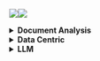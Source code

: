<a><img src='https://img.shields.io/badge/build-passing-brightgreen?style=plastic'></a><a href='https://github.com/Vincentqyw/cv-arxiv-daily'><img src='https://img.shields.io/badge/ref-url-blue?style=plastic&logo=github'></a>
<details>
  <summary><b>Document Analysis</b></summary>

| Num | Update Date | Title | GPT | Paper ID |
|-----|-------------|-------|-----|----------|
|**1**|**2024-02-15**|**LAPDoc: Layout-Aware Prompting for Documents**|**Not GPT**|**[2402.09841v1](http://arxiv.org/abs/2402.09841)**|
|**2**|**2024-02-15**|**TEXTRON: Weakly Supervised Multilingual Text Detection through Data Programming**|**Not GPT**|**[2402.09811v1](http://arxiv.org/abs/2402.09811)**|
|**3**|**2024-02-12**|**Beyond the Mud: Datasets and Benchmarks for Computer Vision in Off-Road Racing**|**Not GPT**|**[2402.08025v1](http://arxiv.org/abs/2402.08025)**|
|**4**|**2024-02-12**|**Sheet Music Transformer: End-To-End Optical Music Recognition Beyond Monophonic Transcription**|**Not GPT**|**[2402.07596v1](http://arxiv.org/abs/2402.07596)**|
|**5**|**2024-02-12**|**ClusterTabNet: Supervised clustering method for table detection and table structure recognition**|**Not GPT**|**[2402.07502v1](http://arxiv.org/abs/2402.07502)**|
|**6**|**2024-02-09**|**Deuterated Polystyrene -- Synthesis and uses for ultracold neutron bottles and the neutron EDM experiment**|**Not GPT**|**[2402.06469v1](http://arxiv.org/abs/2402.06469)**|
|**7**|**2024-02-08**|**SPHINX-X: Scaling Data and Parameters for a Family of Multi-modal Large Language Models**|**Not GPT**|**[2402.05935v1](http://arxiv.org/abs/2402.05935)**|
|**8**|**2024-02-08**|**GET-Tok: A GenAI-Enriched Multimodal TikTok Dataset Documenting the 2022 Attempted Coup in Peru**|**Not GPT**|**[2402.05882v1](http://arxiv.org/abs/2402.05882)**|
|**9**|**2024-02-08**|**Segmentation-free Connectionist Temporal Classification loss based OCR Model for Text Captcha Classification**|**Not GPT**|**[2402.05417v1](http://arxiv.org/abs/2402.05417)**|
|**10**|**2024-02-07**|**TreeForm: End-to-end Annotation and Evaluation for Form Document Parsing**|**Not GPT**|**[2402.05282v1](http://arxiv.org/abs/2402.05282)**|
|**11**|**2024-02-07**|**Enhancement of Bengali OCR by Specialized Models and Advanced Techniques for Diverse Document Types**|**Not GPT**|**[2402.05158v1](http://arxiv.org/abs/2402.05158)**|
|**12**|**2024-02-03**|**ExTTNet: A Deep Learning Algorithm for Extracting Table Texts from Invoice Images**|**Not GPT**|**[2402.02246v1](http://arxiv.org/abs/2402.02246)**|
|**13**|**2024-02-01**|**Instruction Makes a Difference**|**Not GPT**|**[2402.00453v1](http://arxiv.org/abs/2402.00453)**|
|**14**|**2024-02-07**|**KVQuant: Towards 10 Million Context Length LLM Inference with KV Cache Quantization**|**Not GPT**|**[2401.18079v2](http://arxiv.org/abs/2401.18079)**|
|**15**|**2024-01-31**|**Hi-SAM: Marrying Segment Anything Model for Hierarchical Text Segmentation**|**Not GPT**|**[2401.17904v1](http://arxiv.org/abs/2401.17904)**|
|**16**|**2024-01-30**|**MouSi: Poly-Visual-Expert Vision-Language Models**|**Not GPT**|**[2401.17221v1](http://arxiv.org/abs/2401.17221)**|
|**17**|**2024-01-30**|**AutoIE: An Automated Framework for Information Extraction from Scientific Literature**|**Not GPT**|**[2401.16672v1](http://arxiv.org/abs/2401.16672)**|
|**18**|**2024-02-14**|**Detecting and recognizing characters in Greek papyri with YOLOv8, DeiT and SimCLR**|**Not GPT**|**[2401.12513v2](http://arxiv.org/abs/2401.12513)**|
|**19**|**2024-01-22**|**Detect-Order-Construct: A Tree Construction based Approach for Hierarchical Document Structure Analysis**|**Not GPT**|**[2401.11874v1](http://arxiv.org/abs/2401.11874)**|
|**20**|**2024-01-22**|**A Fair Evaluation of Various Deep Learning-Based Document Image Binarization Approaches**|**Not GPT**|**[2401.11831v1](http://arxiv.org/abs/2401.11831)**|
|**21**|**2024-01-16**|**U-DIADS-Bib: a full and few-shot pixel-precise dataset for document layout analysis of ancient manuscripts**|**Not GPT**|**[2401.08425v1](http://arxiv.org/abs/2401.08425)**|
|**22**|**2024-01-15**|**Improving OCR Quality in 19th Century Historical Documents Using a Combined Machine Learning Based Approach**|**Not GPT**|**[2401.07787v1](http://arxiv.org/abs/2401.07787)**|
|**23**|**2024-01-06**|**Semantic Similarity Matching for Patent Documents Using Ensemble BERT-related Model and Novel Text Processing Method**|**Not GPT**|**[2401.06782v1](http://arxiv.org/abs/2401.06782)**|
|**24**|**2024-01-01**|**Efficient Multi-domain Text Recognition Deep Neural Network Parameterization with Residual Adapters**|**Not GPT**|**[2401.00971v1](http://arxiv.org/abs/2401.00971)**|
|**25**|**2023-12-31**|**Bidirectional Trained Tree-Structured Decoder for Handwritten Mathematical Expression Recognition**|**Not GPT**|**[2401.00435v1](http://arxiv.org/abs/2401.00435)**|
|**26**|**2024-01-31**|**An Empirical Study of Scaling Law for OCR**|**Not GPT**|**[2401.00028v3](http://arxiv.org/abs/2401.00028)**|
|**27**|**2023-12-28**|**Chaurah: A Smart Raspberry Pi based Parking System**|**Not GPT**|**[2312.16894v1](http://arxiv.org/abs/2312.16894)**|
|**28**|**2023-12-26**|**360 Layout Estimation via Orthogonal Planes Disentanglement and Multi-view Geometric Consistency Perception**|**Not GPT**|**[2312.16268v1](http://arxiv.org/abs/2312.16268)**|
|**29**|**2023-12-20**|**The Common Optical Music Recognition Evaluation Framework**|**Not GPT**|**[2312.12908v1](http://arxiv.org/abs/2312.12908)**|
|**30**|**2023-12-19**|**Advancements and Challenges in Arabic Optical Character Recognition: A Comprehensive Survey**|**Not GPT**|**[2312.11812v1](http://arxiv.org/abs/2312.11812)**|
|**31**|**2023-12-18**|**TDeLTA: A Light-weight and Robust Table Detection Method based on Learning Text Arrangement**|**Not GPT**|**[2312.11043v1](http://arxiv.org/abs/2312.11043)**|
|**32**|**2023-12-16**|**When Graph Data Meets Multimodal: A New Paradigm for Graph Understanding and Reasoning**|**Not GPT**|**[2312.10372v1](http://arxiv.org/abs/2312.10372)**|
|**33**|**2023-12-15**|**Information Extraction from Unstructured data using Augmented-AI and Computer Vision**|**Not GPT**|**[2312.09880v1](http://arxiv.org/abs/2312.09880)**|
|**34**|**2024-01-21**|**Topic-VQ-VAE: Leveraging Latent Codebooks for Flexible Topic-Guided Document Generation**|**Not GPT**|**[2312.11532v2](http://arxiv.org/abs/2312.11532)**|
|**35**|**2023-12-15**|**Privacy-Aware Document Visual Question Answering**|**Not GPT**|**[2312.10108v1](http://arxiv.org/abs/2312.10108)**|
|**36**|**2023-12-15**|**Object Recognition from Scientific Document based on Compartment Refinement Framework**|**Not GPT**|**[2312.09038v2](http://arxiv.org/abs/2312.09038)**|
|**37**|**2023-12-13**|**Polar-Doc: One-Stage Document Dewarping with Multi-Scope Constraints under Polar Representation**|**Not GPT**|**[2312.07925v1](http://arxiv.org/abs/2312.07925)**|
|**38**|**2023-12-13**|**A Deep Learning-Based System for Automatic Case Summarization**|**Not GPT**|**[2312.07824v1](http://arxiv.org/abs/2312.07824)**|
|**39**|**2023-12-12**|**Multimodal Sentiment Analysis: Perceived vs Induced Sentiments**|**Not GPT**|**[2312.07627v1](http://arxiv.org/abs/2312.07627)**|
|**40**|**2023-12-11**|**Vary: Scaling up the Vision Vocabulary for Large Vision-Language Models**|**Not GPT**|**[2312.06109v1](http://arxiv.org/abs/2312.06109)**|
|**41**|**2023-12-08**|**Towards Controlled Table-to-Text Generation with Scientific Reasoning**|**Not GPT**|**[2312.05402v1](http://arxiv.org/abs/2312.05402)**|
|**42**|**2023-12-06**|**A Layer-Wise Tokens-to-Token Transformer Network for Improved Historical Document Image Enhancement**|**Not GPT**|**[2312.03946v1](http://arxiv.org/abs/2312.03946)**|
|**43**|**2023-12-06**|**DocBinFormer: A Two-Level Transformer Network for Effective Document Image Binarization**|**Not GPT**|**[2312.03568v1](http://arxiv.org/abs/2312.03568)**|
|**44**|**2023-12-05**|**Enhancing Vehicle Entrance and Parking Management: Deep Learning Solutions for Efficiency and Security**|**Not GPT**|**[2312.02699v1](http://arxiv.org/abs/2312.02699)**|
|**45**|**2023-12-05**|**UPOCR: Towards Unified Pixel-Level OCR Interface**|**Not GPT**|**[2312.02694v1](http://arxiv.org/abs/2312.02694)**|
|**46**|**2023-12-04**|**Fine-tuning pre-trained extractive QA models for clinical document parsing**|**Not GPT**|**[2312.02314v1](http://arxiv.org/abs/2312.02314)**|
|**47**|**2023-11-29**|**DSS: Synthesizing long Digital Ink using Data augmentation, Style encoding and Split generation**|**Not GPT**|**[2311.17786v1](http://arxiv.org/abs/2311.17786)**|
|**48**|**2023-11-28**|**Vulnerability Analysis of Transformer-based Optical Character Recognition to Adversarial Attacks**|**Not GPT**|**[2311.17128v1](http://arxiv.org/abs/2311.17128)**|
|**49**|**2023-11-28**|**Automatic Recognition of Learning Resource Category in a Digital Library**|**Not GPT**|**[2401.12220v1](http://arxiv.org/abs/2401.12220)**|
|**50**|**2023-11-27**|**Data Generation for Post-OCR correction of Cyrillic handwriting**|**Not GPT**|**[2311.15896v1](http://arxiv.org/abs/2311.15896)**|

</details>
<details>
  <summary><b>Data Centric</b></summary>

| Num | Update Date | Title | GPT | Paper ID |
|-----|-------------|-------|-----|----------|
|**1**|**2024-02-12**|**Empowering Federated Learning for Massive Models with NVIDIA FLARE**|**Not GPT**|**[2402.07792v1](http://arxiv.org/abs/2402.07792)**|
|**2**|**2024-02-12**|**Privacy-Preserving Gaze Data Streaming in Immersive Interactive Virtual Reality: Robustness and User Experience**|**Not GPT**|**[2402.07687v1](http://arxiv.org/abs/2402.07687)**|
|**3**|**2024-02-06**|**A Data Centric Approach for Unsupervised Domain Generalization via Retrieval from Web Scale Multimodal Data**|**Not GPT**|**[2402.04416v1](http://arxiv.org/abs/2402.04416)**|
|**4**|**2024-02-01**|**MobilityDL: A Review of Deep Learning From Trajectory Data**|**Not GPT**|**[2402.00732v1](http://arxiv.org/abs/2402.00732)**|
|**5**|**2024-02-01**|**EXMOS: Explanatory Model Steering Through Multifaceted Explanations and Data Configurations**|**Not GPT**|**[2402.00491v1](http://arxiv.org/abs/2402.00491)**|
|**6**|**2024-02-02**|**A Survey on Data-Centric Recommender Systems**|**Not GPT**|**[2401.17878v2](http://arxiv.org/abs/2401.17878)**|
|**7**|**2024-01-30**|**Towards Urban General Intelligence: A Review and Outlook of Urban Foundation Models**|**Not GPT**|**[2402.01749v1](http://arxiv.org/abs/2402.01749)**|
|**8**|**2024-01-26**|**Toward Practical Automatic Speech Recognition and Post-Processing: a Call for Explainable Error Benchmark Guideline**|**Not GPT**|**[2401.14625v1](http://arxiv.org/abs/2401.14625)**|
|**9**|**2024-01-26**|**Alternative Speech: Complementary Method to Counter-Narrative for Better Discourse**|**Not GPT**|**[2401.14616v1](http://arxiv.org/abs/2401.14616)**|
|**10**|**2024-02-12**|**Challenging Low Homophily in Social Recommendation**|**Not GPT**|**[2401.14606v2](http://arxiv.org/abs/2401.14606)**|
|**11**|**2024-01-24**|**The Landscape of Compute-near-memory and Compute-in-memory: A Research and Commercial Overview**|**Not GPT**|**[2401.14428v1](http://arxiv.org/abs/2401.14428)**|
|**12**|**2024-01-26**|**Data-Centric Evolution in Autonomous Driving: A Comprehensive Survey of Big Data System, Data Mining, and Closed-Loop Technologies**|**Not GPT**|**[2401.12888v2](http://arxiv.org/abs/2401.12888)**|
|**13**|**2024-01-24**|**Falcon: Fair Active Learning using Multi-armed Bandits**|**Not GPT**|**[2401.12722v2](http://arxiv.org/abs/2401.12722)**|
|**14**|**2024-01-22**|**Exploring descriptors for titanium microstructure via digital fingerprints from variational autoencoders**|**Not GPT**|**[2401.11967v1](http://arxiv.org/abs/2401.11967)**|
|**15**|**2024-01-21**|**An Interacting Wasserstein Gradient Flow Strategy to Robust Bayesian Inference**|**Not GPT**|**[2401.11607v1](http://arxiv.org/abs/2401.11607)**|
|**16**|**2024-01-23**|**D2K: Turning Historical Data into Retrievable Knowledge for Recommender Systems**|**Not GPT**|**[2401.11478v2](http://arxiv.org/abs/2401.11478)**|
|**17**|**2024-01-10**|**GOODAT: Towards Test-time Graph Out-of-Distribution Detection**|**Not GPT**|**[2401.06176v1](http://arxiv.org/abs/2401.06176)**|
|**18**|**2024-01-10**|**Inconsistency-Based Data-Centric Active Open-Set Annotation**|**Not GPT**|**[2401.04923v1](http://arxiv.org/abs/2401.04923)**|
|**19**|**2024-01-13**|**Towards Explainable Artificial Intelligence (XAI): A Data Mining Perspective**|**Not GPT**|**[2401.04374v2](http://arxiv.org/abs/2401.04374)**|
|**20**|**2024-01-08**|**Attention versus Contrastive Learning of Tabular Data -- A Data-centric Benchmarking**|**Not GPT**|**[2401.04266v1](http://arxiv.org/abs/2401.04266)**|
|**21**|**2024-01-04**|**Data-Centric Foundation Models in Computational Healthcare: A Survey**|**Not GPT**|**[2401.02458v1](http://arxiv.org/abs/2401.02458)**|
|**22**|**2024-01-03**|**CodeFuse-Query: A Data-Centric Static Code Analysis System for Large-Scale Organizations**|**Not GPT**|**[2401.01571v1](http://arxiv.org/abs/2401.01571)**|
|**23**|**2024-01-01**|**Improve Fidelity and Utility of Synthetic Credit Card Transaction Time Series from Data-centric Perspective**|**Not GPT**|**[2401.00965v1](http://arxiv.org/abs/2401.00965)**|
|**24**|**2023-12-24**|**README: Bridging Medical Jargon and Lay Understanding for Patient Education through Data-Centric NLP**|**Not GPT**|**[2312.15561v1](http://arxiv.org/abs/2312.15561)**|
|**25**|**2023-12-22**|**Pub/Sub Message Brokers for GenAI**|**Not GPT**|**[2312.14647v1](http://arxiv.org/abs/2312.14647)**|
|**26**|**2023-12-22**|**CaptainCook4D: A dataset for understanding errors in procedural activities**|**Not GPT**|**[2312.14556v1](http://arxiv.org/abs/2312.14556)**|
|**27**|**2023-12-15**|**Quilt: Robust Data Segment Selection against Concept Drifts**|**Not GPT**|**[2312.09691v1](http://arxiv.org/abs/2312.09691)**|
|**28**|**2023-12-08**|**Data-Centric Machine Learning for Geospatial Remote Sensing Data**|**Not GPT**|**[2312.05327v1](http://arxiv.org/abs/2312.05327)**|
|**29**|**2023-12-08**|**A Review On Table Recognition Based On Deep Learning**|**Not GPT**|**[2312.04808v1](http://arxiv.org/abs/2312.04808)**|
|**30**|**2024-01-31**|**Efficient Large Language Models: A Survey**|**Not GPT**|**[2312.03863v3](http://arxiv.org/abs/2312.03863)**|
|**31**|**2023-12-06**|**Data-Centric Digital Agriculture: A Perspective**|**Not GPT**|**[2312.03437v1](http://arxiv.org/abs/2312.03437)**|
|**32**|**2023-12-06**|**OMNIINPUT: A Model-centric Evaluation Framework through Output Distribution**|**Not GPT**|**[2312.03291v1](http://arxiv.org/abs/2312.03291)**|
|**33**|**2023-12-05**|**Empowering the 6G Cellular Architecture with Open RAN**|**Not GPT**|**[2312.02746v1](http://arxiv.org/abs/2312.02746)**|
|**34**|**2023-12-04**|**Cybersecurity threats in FinTech: A systematic review**|**Not GPT**|**[2312.01752v1](http://arxiv.org/abs/2312.01752)**|
|**35**|**2023-12-03**|**Robust Computer Vision in an Ever-Changing World: A Survey of Techniques for Tackling Distribution Shifts**|**Not GPT**|**[2312.01540v1](http://arxiv.org/abs/2312.01540)**|
|**36**|**2023-12-03**|**FlatProxy: A DPU-centric Service Mesh Architecture for Hyperscale Cloud-native Application**|**Not GPT**|**[2312.01297v1](http://arxiv.org/abs/2312.01297)**|
|**37**|**2023-12-02**|**An Empirical Study of Automated Mislabel Detection in Real World Vision Datasets**|**Not GPT**|**[2312.02200v1](http://arxiv.org/abs/2312.02200)**|
|**38**|**2023-11-23**|**When is Off-Policy Evaluation Useful? A Data-Centric Perspective**|**Not GPT**|**[2311.14110v1](http://arxiv.org/abs/2311.14110)**|
|**39**|**2023-11-22**|**Data Acquisition: A New Frontier in Data-centric AI**|**Not GPT**|**[2311.13712v1](http://arxiv.org/abs/2311.13712)**|
|**40**|**2023-11-21**|**DMLR: Data-centric Machine Learning Research -- Past, Present and Future**|**Not GPT**|**[2311.13028v1](http://arxiv.org/abs/2311.13028)**|
|**41**|**2023-11-21**|**Learning and Controlling Silicon Dopant Transitions in Graphene using Scanning Transmission Electron Microscopy**|**Not GPT**|**[2311.17894v1](http://arxiv.org/abs/2311.17894)**|
|**42**|**2023-11-14**|**Total Empiricism: Learning from Data**|**Not GPT**|**[2311.08315v1](http://arxiv.org/abs/2311.08315)**|
|**43**|**2023-11-12**|**Empowering Learning: Standalone, Browser-Only Courses for Seamless Education**|**Not GPT**|**[2311.06961v1](http://arxiv.org/abs/2311.06961)**|
|**44**|**2023-11-09**|**The Paradox of Noise: An Empirical Study of Noise-Infusion Mechanisms to Improve Generalization, Stability, and Privacy in Federated Learning**|**Not GPT**|**[2311.05790v1](http://arxiv.org/abs/2311.05790)**|
|**45**|**2023-11-07**|**A Data Perspective on Enhanced Identity Preservation for Diffusion Personalization**|**Not GPT**|**[2311.04315v1](http://arxiv.org/abs/2311.04315)**|
|**46**|**2023-11-07**|**Analysis and Applications of Deep Learning with Finite Samples in Full Life-Cycle Intelligence of Nuclear Power Generation**|**Not GPT**|**[2311.04247v1](http://arxiv.org/abs/2311.04247)**|
|**47**|**2023-11-06**|**Long-Term Invariant Local Features via Implicit Cross-Domain Correspondences**|**Not GPT**|**[2311.03345v1](http://arxiv.org/abs/2311.03345)**|
|**48**|**2023-11-06**|**Ziya2: Data-centric Learning is All LLMs Need**|**Not GPT**|**[2311.03301v1](http://arxiv.org/abs/2311.03301)**|
|**49**|**2023-11-06**|**An AI-Guided Data Centric Strategy to Detect and Mitigate Biases in Healthcare Datasets**|**Not GPT**|**[2311.03425v1](http://arxiv.org/abs/2311.03425)**|
|**50**|**2023-11-03**|**Data-Centric Long-Tailed Image Recognition**|**Not GPT**|**[2311.01744v1](http://arxiv.org/abs/2311.01744)**|

</details>
<details>
  <summary><b>LLM</b></summary>

| Num | Update Date | Title | GPT | Paper ID |
|-----|-------------|-------|-----|----------|
|**1**|**2024-02-16**|**PaLM2-VAdapter: Progressively Aligned Language Model Makes a Strong Vision-language Adapter**|**Not GPT**|**[2402.10896v1](http://arxiv.org/abs/2402.10896)**|
|**2**|**2024-02-16**|**RLVF: Learning from Verbal Feedback without Overgeneralization**|**Not GPT**|**[2402.10893v1](http://arxiv.org/abs/2402.10893)**|
|**3**|**2024-02-16**|**Proving membership in LLM pretraining data via data watermarks**|**Not GPT**|**[2402.10892v1](http://arxiv.org/abs/2402.10892)**|
|**4**|**2024-02-16**|**Instruction Diversity Drives Generalization To Unseen Tasks**|**Not GPT**|**[2402.10891v1](http://arxiv.org/abs/2402.10891)**|
|**5**|**2024-02-16**|**When is Tree Search Useful for LLM Planning? It Depends on the Discriminator**|**Not GPT**|**[2402.10890v1](http://arxiv.org/abs/2402.10890)**|
|**6**|**2024-02-16**|**Reviewer2: Optimizing Review Generation Through Prompt Generation**|**Not GPT**|**[2402.10886v1](http://arxiv.org/abs/2402.10886)**|
|**7**|**2024-02-16**|**Multi-modal preference alignment remedies regression of visual instruction tuning on language model**|**Not GPT**|**[2402.10884v1](http://arxiv.org/abs/2402.10884)**|
|**8**|**2024-02-16**|**EcoRank: Budget-Constrained Text Re-ranking Using Large Language Models**|**Not GPT**|**[2402.10866v1](http://arxiv.org/abs/2402.10866)**|
|**9**|**2024-02-19**|**Time Series Forecasting with LLMs: Understanding and Enhancing Model Capabilities**|**Not GPT**|**[2402.10835v2](http://arxiv.org/abs/2402.10835)**|
|**10**|**2024-02-16**|**RAG-Driver: Generalisable Driving Explanations with Retrieval-Augmented In-Context Learning in Multi-Modal Large Language Model**|**Not GPT**|**[2402.10828v1](http://arxiv.org/abs/2402.10828)**|
|**11**|**2024-02-16**|**Quantifying the Persona Effect in LLM Simulations**|**Not GPT**|**[2402.10811v1](http://arxiv.org/abs/2402.10811)**|
|**12**|**2024-02-16**|**Generative Cross-Modal Retrieval: Memorizing Images in Multimodal Language Models for Retrieval and Beyond**|**Not GPT**|**[2402.10805v1](http://arxiv.org/abs/2402.10805)**|
|**13**|**2024-02-16**|**In Search of Needles in a 10M Haystack: Recurrent Memory Finds What LLMs Miss**|**Not GPT**|**[2402.10790v1](http://arxiv.org/abs/2402.10790)**|
|**14**|**2024-02-16**|**EdgeQAT: Entropy and Distribution Guided Quantization-Aware Training for the Acceleration of Lightweight LLMs on the Edge**|**Not GPT**|**[2402.10787v1](http://arxiv.org/abs/2402.10787)**|
|**15**|**2024-02-16**|**A Condensed Transition Graph Framework for Zero-shot Link Prediction with Large Language Models**|**Not GPT**|**[2402.10779v1](http://arxiv.org/abs/2402.10779)**|
|**16**|**2024-02-16**|**AutoGPT+P: Affordance-based Task Planning with Large Language Models**|**Not GPT**|**[2402.10778v1](http://arxiv.org/abs/2402.10778)**|
|**17**|**2024-02-16**|**How Reliable Are Automatic Evaluation Methods for Instruction-Tuned LLMs?**|**Not GPT**|**[2402.10770v1](http://arxiv.org/abs/2402.10770)**|
|**18**|**2024-02-16**|**Distillation Enhanced Generative Retrieval**|**Not GPT**|**[2402.10769v1](http://arxiv.org/abs/2402.10769)**|
|**19**|**2024-02-16**|**Inference to the Best Explanation in Large Language Models**|**Not GPT**|**[2402.10767v1](http://arxiv.org/abs/2402.10767)**|
|**20**|**2024-02-16**|**When Dataflow Analysis Meets Large Language Models**|**Not GPT**|**[2402.10754v1](http://arxiv.org/abs/2402.10754)**|
|**21**|**2024-02-16**|**ToolSword: Unveiling Safety Issues of Large Language Models in Tool Learning Across Three Stages**|**Not GPT**|**[2402.10753v1](http://arxiv.org/abs/2402.10753)**|
|**22**|**2024-02-16**|**GenRES: Rethinking Evaluation for Generative Relation Extraction in the Era of Large Language Models**|**Not GPT**|**[2402.10744v1](http://arxiv.org/abs/2402.10744)**|
|**23**|**2024-02-16**|**Let's Learn Step by Step: Enhancing In-Context Learning Ability with Curriculum Learning**|**Not GPT**|**[2402.10738v1](http://arxiv.org/abs/2402.10738)**|
|**24**|**2024-02-16**|**Assessing the Reasoning Abilities of ChatGPT in the Context of Claim Verification**|**Not GPT**|**[2402.10735v1](http://arxiv.org/abs/2402.10735)**|
|**25**|**2024-02-16**|**An Empirical Study on Cross-lingual Vocabulary Adaptation for Efficient Generative LLM Inference**|**Not GPT**|**[2402.10712v1](http://arxiv.org/abs/2402.10712)**|
|**26**|**2024-02-16**|**AutoSAT: Automatically Optimize SAT Solvers via Large Language Models**|**Not GPT**|**[2402.10705v1](http://arxiv.org/abs/2402.10705)**|
|**27**|**2024-02-16**|**Rethinking Human-like Translation Strategy: Integrating Drift-Diffusion Model with Large Language Models for Machine Translation**|**Not GPT**|**[2402.10699v1](http://arxiv.org/abs/2402.10699)**|
|**28**|**2024-02-16**|**Question-Instructed Visual Descriptions for Zero-Shot Video Question Answering**|**Not GPT**|**[2402.10698v1](http://arxiv.org/abs/2402.10698)**|
|**29**|**2024-02-16**|**Exploring Precision and Recall to assess the quality and diversity of LLMs**|**Not GPT**|**[2402.10693v1](http://arxiv.org/abs/2402.10693)**|
|**30**|**2024-02-16**|**Multi-Cultural Commonsense Knowledge Distillation**|**Not GPT**|**[2402.10689v1](http://arxiv.org/abs/2402.10689)**|
|**31**|**2024-02-16**|**Opening the Black Box of Large Language Models: Two Views on Holistic Interpretability**|**Not GPT**|**[2402.10688v1](http://arxiv.org/abs/2402.10688)**|
|**32**|**2024-02-16**|**LongHeads: Multi-Head Attention is Secretly a Long Context Processor**|**Not GPT**|**[2402.10685v1](http://arxiv.org/abs/2402.10685)**|
|**33**|**2024-02-16**|**German Text Simplification: Finetuning Large Language Models with Semi-Synthetic Data**|**Not GPT**|**[2402.10675v1](http://arxiv.org/abs/2402.10675)**|
|**34**|**2024-02-16**|**Decomposition for Enhancing Attention: Improving LLM-based Text-to-SQL through Workflow Paradigm**|**Not GPT**|**[2402.10671v1](http://arxiv.org/abs/2402.10671)**|
|**35**|**2024-02-16**|**OpenFMNav: Towards Open-Set Zero-Shot Object Navigation via Vision-Language Foundation Models**|**Not GPT**|**[2402.10670v1](http://arxiv.org/abs/2402.10670)**|
|**36**|**2024-02-16**|**Humans or LLMs as the Judge? A Study on Judgement Biases**|**Not GPT**|**[2402.10669v1](http://arxiv.org/abs/2402.10669)**|
|**37**|**2024-02-16**|**Generative AI and Attentive User Interfaces: Five Strategies to Enhance Take-Over Quality in Automated Driving**|**Not GPT**|**[2402.10664v1](http://arxiv.org/abs/2402.10664)**|
|**38**|**2024-02-16**|**Improving Demonstration Diversity by Human-Free Fusing for Text-to-SQL**|**Not GPT**|**[2402.10663v1](http://arxiv.org/abs/2402.10663)**|
|**39**|**2024-02-16**|**Network Formation and Dynamics Among Multi-LLMs**|**Not GPT**|**[2402.10659v1](http://arxiv.org/abs/2402.10659)**|
|**40**|**2024-02-16**|**Enhancing Numerical Reasoning with the Guidance of Reliable Reasoning Processes**|**Not GPT**|**[2402.10654v1](http://arxiv.org/abs/2402.10654)**|
|**41**|**2024-02-16**|**AbsInstruct: Eliciting Abstraction Ability from LLMs through Explanation Tuning with Plausibility Estimation**|**Not GPT**|**[2402.10646v1](http://arxiv.org/abs/2402.10646)**|
|**42**|**2024-02-16**|**Can Separators Improve Chain-of-Thought Prompting?**|**Not GPT**|**[2402.10645v1](http://arxiv.org/abs/2402.10645)**|
|**43**|**2024-02-16**|**Linear Transformers with Learnable Kernel Functions are Better In-Context Models**|**Not GPT**|**[2402.10644v1](http://arxiv.org/abs/2402.10644)**|
|**44**|**2024-02-16**|**Generalizability of Mixture of Domain-Specific Adapters from the Lens of Signed Weight Directions and its Application to Effective Model Pruning**|**Not GPT**|**[2402.10639v1](http://arxiv.org/abs/2402.10639)**|
|**45**|**2024-02-16**|**BitDistiller: Unleashing the Potential of Sub-4-Bit LLMs via Self-Distillation**|**Not GPT**|**[2402.10631v1](http://arxiv.org/abs/2402.10631)**|
|**46**|**2024-02-16**|**Enhancing Role-playing Systems through Aggressive Queries: Evaluation and Improvement**|**Not GPT**|**[2402.10618v1](http://arxiv.org/abs/2402.10618)**|
|**47**|**2024-02-16**|**Can LLMs Speak For Diverse People? Tuning LLMs via Debate to Generate Controllable Controversial Statements**|**Not GPT**|**[2402.10614v1](http://arxiv.org/abs/2402.10614)**|
|**48**|**2024-02-16**|**Retrieve Only When It Needs: Adaptive Retrieval Augmentation for Hallucination Mitigation in Large Language Models**|**Not GPT**|**[2402.10612v1](http://arxiv.org/abs/2402.10612)**|
|**49**|**2024-02-16**|**Jailbreaking Proprietary Large Language Models using Word Substitution Cipher**|**Not GPT**|**[2402.10601v1](http://arxiv.org/abs/2402.10601)**|
|**50**|**2024-02-16**|**Efficiency at Scale: Investigating the Performance of Diminutive Language Models in Clinical Tasks**|**Not GPT**|**[2402.10597v1](http://arxiv.org/abs/2402.10597)**|

</details>
